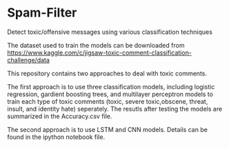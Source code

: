 # Spam-Filter
Detect toxic/offensive messages using various classification techniques

The dataset used to train the models can be downloaded from https://www.kaggle.com/c/jigsaw-toxic-comment-classification-challenge/data

This repository contains two approaches to deal with toxic comments.

The first approach is to use three classification models, including logistic regression, gardient boosting trees, and multilayer perceptron models to train each type of toxic comments (toxic, severe toxic,obscene, threat, insult, and identity hate) seperately. The resutls after testing the models are summarized in the Accuracy.csv file.

The second approach is to use LSTM and CNN models. Details can be found in the ipython notebook file.
